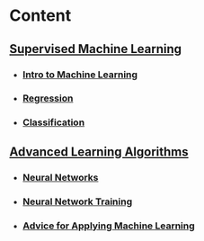
# Content

## [Supervised Machine Learning](https://github.com/rosa-lpz/Courses/tree/main/DeepLearning.AI%20-%20Machine%20Learning%20Specialization/1.%20Supervised%20ML)
* ### [Intro to Machine Learning](https://github.com/rosa-lpz/Courses/tree/main/DeepLearning.AI%20-%20Machine%20Learning%20Specialization/1.%20Supervised%20ML/1.%20Intro%20to%20ML)
* ### [Regression](https://github.com/rosa-lpz/Courses/tree/main/DeepLearning.AI%20-%20Machine%20Learning%20Specialization/1.%20Supervised%20ML/2.%20Regression)
* ### [Classification](https://github.com/rosa-lpz/Courses/tree/main/DeepLearning.AI%20-%20Machine%20Learning%20Specialization/1.%20Supervised%20ML/3.%20Classification)

## [Advanced Learning Algorithms](https://github.com/rosa-lpz/Courses/tree/main/DeepLearning.AI%20-%20Machine%20Learning%20Specialization/2.%20Advanced%20Learning%20Algorithms)
* ### [Neural Networks](https://github.com/rosa-lpz/Courses/tree/main/DeepLearning.AI%20-%20Machine%20Learning%20Specialization/2.%20Advanced%20Learning%20Algorithms/1.%20Neural%20Networks)
* ### [Neural Network Training](https://github.com/rosa-lpz/Courses/tree/main/DeepLearning.AI%20-%20Machine%20Learning%20Specialization/2.%20Advanced%20Learning%20Algorithms/2.%20Neural%20network%20training/Labs)
* ### [Advice for Applying Machine Learning](https://github.com/rosa-lpz/Courses/tree/main/DeepLearning.AI%20-%20Machine%20Learning%20Specialization/2.%20Advanced%20Learning%20Algorithms/3.%20Advice%20for%20applying%20machine%20learning/Labs)
